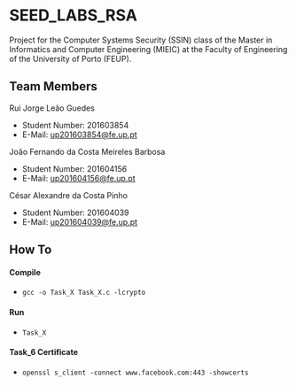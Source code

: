 # SEED_LABS_RSA

Project for the Computer Systems Security (SSIN) class of the Master in Informatics and Computer Engineering (MIEIC) at the Faculty of Engineering of the University of Porto (FEUP). 

## Team Members 

Rui Jorge Leão Guedes
* Student Number: 201603854
* E-Mail: up201603854@fe.up.pt

João Fernando da Costa Meireles Barbosa
* Student Number: 201604156
* E-Mail: up201604156@fe.up.pt

César Alexandre da Costa Pinho <br>
* Student Number: 201604039
* E-Mail: up201604039@fe.up.pt 

## How To

#### Compile

* ```gcc -o Task_X Task_X.c -lcrypto```

#### Run 

* ```Task_X```

#### Task_6 Certificate

* ```openssl s_client -connect www.facebook.com:443 -showcerts```
